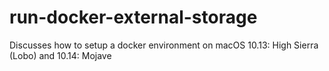 # run-docker-external-storage
Discusses how to setup a docker environment on macOS 10.13: High Sierra (Lobo) and 10.14: Mojave
